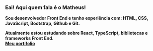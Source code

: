 ### Eai! Aqui quem fala é o <strong>Matheus<strong/>! 
Sou desenvolvedor Front End e tenho experiência com: HTML, CSS, JavaScript, Bootstrap, Github e Git. <br>

Atualmente estou estudando sobre React, TypeScript, bibliotecas e frameworks Front End.
<br>
<a href="https://matheusfrancadev.github.io/" target="_blank" rel="external">Meu portifolio</a>
